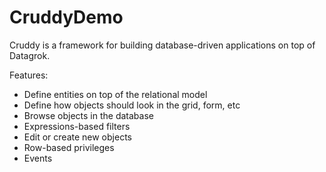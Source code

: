 # CruddyDemo

Cruddy is a framework for building database-driven applications
on top of Datagrok.  

Features:
* Define entities on top of the relational model
* Define how objects should look in the grid, form, etc
* Browse objects in the database
* Expressions-based filters
* Edit or create new objects
* Row-based privileges
* Events